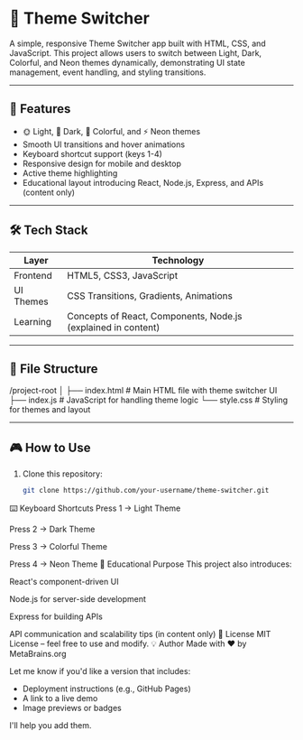 # 🎨 Theme Switcher

A simple, responsive Theme Switcher app built with HTML, CSS, and JavaScript. This project allows users to switch between Light, Dark, Colorful, and Neon themes dynamically, demonstrating UI state management, event handling, and styling transitions.

---

## 🚀 Features

- 🌞 Light, 🌙 Dark, 🌈 Colorful, and ⚡ Neon themes
- Smooth UI transitions and hover animations
- Keyboard shortcut support (keys 1-4)
- Responsive design for mobile and desktop
- Active theme highlighting
- Educational layout introducing React, Node.js, Express, and APIs (content only)

---

## 🛠️ Tech Stack

| Layer     | Technology        |
|-----------|-------------------|
| Frontend  | HTML5, CSS3, JavaScript |
| UI Themes | CSS Transitions, Gradients, Animations |
| Learning  | Concepts of React, Components, Node.js (explained in content) |

---

## 📂 File Structure
/project-root
│
├── index.html # Main HTML file with theme switcher UI
├── index.js # JavaScript for handling theme logic
└── style.css # Styling for themes and layout

---

## 🎮 How to Use

1. Clone this repository:
   ```bash
   git clone https://github.com/your-username/theme-switcher.git

⌨️ Keyboard Shortcuts
Press 1 → Light Theme

Press 2 → Dark Theme

Press 3 → Colorful Theme

Press 4 → Neon Theme
📘 Educational Purpose
This project also introduces:

React's component-driven UI

Node.js for server-side development

Express for building APIs

API communication and scalability tips (in content only)
📄 License
MIT License – feel free to use and modify.
💡 Author
Made with ❤️ by MetaBrains.org

Let me know if you'd like a version that includes:
- Deployment instructions (e.g., GitHub Pages)
- A link to a live demo
- Image previews or badges

I'll help you add them.
